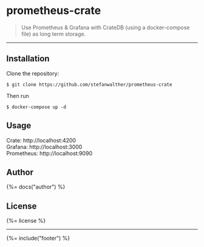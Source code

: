 # prometheus-crate

> Use Prometheus & Grafana with CrateDB (using a docker-compose file) as long term storage.

---

## Installation

Clone the repository:
```
$ git clone https://github.com/stefanwalther/prometheus-crate
```

Then run
```
$ docker-compose up -d
```

## Usage

Crate: http://localhost:4200  
Grafana: http://localhost:3000  
Prometheus: http://localhost:9090  


## Author
{%= docs("author") %}

## License
{%= license %}

***

{%= include("footer") %}